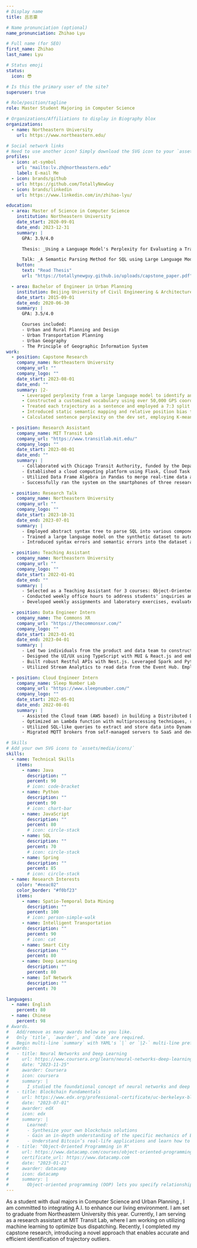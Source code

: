 ```yaml
---
# Display name
title: 吕志豪

# Name pronunciation (optional)
name_pronunciation: Zhihao Lyu

# Full name (for SEO)
first_name: Zhihao
last_name: Lyu

# Status emoji
status:
  icon: 😎

# Is this the primary user of the site?
superuser: true

# Role/position/tagline
role: Master Student Majoring in Computer Science

# Organizations/Affiliations to display in Biography blox
organizations:
  - name: Northeastern University
    url: https://www.northeastern.edu/

# Social network links
# Need to use another icon? Simply download the SVG icon to your `assets/media/icons/` folder.
profiles:
  - icon: at-symbol
    url: "mailto:lv.zh@northeastern.edu"
    label: E-mail Me
  - icon: brands/github
    url: https://github.com/TotallyNewGuy
  - icon: brands/linkedin
    url: https://www.linkedin.com/in/zhihao-lyu/

education:
  - area: Master of Science in Computer Science
    institution: Northeastern University
    date_start: 2020-09-01
    date_end: 2023-12-31
    summary: |
      GPA: 3.9/4.0

      Thesis: _Using a Language Model's Perplexity for Evaluating a Trajectory's Outlierness_. Advised by [Prof. Mario Nascimento](https://www.khoury.northeastern.edu/people/mario-nascimento/) and [Prof. Michal Aibin](https://www.khoury.northeastern.edu/people/michal-aibin/).

      Talk: _A Semantic Parsing Method for SQL using Large Language Models with Data Augmentation_ ([slides](https://docs.google.com/presentation/d/1p6mkSGGIAY6-vZUgrB0VX6h-uHQuTmW8ZNS6YAsKHnM/edit?usp=sharing)). Advised by [Prof. Jeongkyu Lee](https://www.khoury.northeastern.edu/people/jeongkyu-lee/).
    button:
      text: "Read Thesis"
      url: "https://totallynewguy.github.io/uploads/capstone_paper.pdf"

  - area: Bachelor of Engineer in Urban Planning
    institution: Beijing University of Civil Engineering & Architecture
    date_start: 2015-09-01
    date_end: 2020-06-30
    summary: |
      GPA: 3.5/4.0

      Courses included:
      - Urban and Rural Planning and Design
      - Urban Transportation Planning
      - Urban Geography
      - The Principle of Geographic Information System
work:
  - position: Capstone Research
    company_name: Northeastern University
    company_url: ""
    company_logo: ""
    date_start: 2023-08-01
    date_end: ""
    summary: |2-
      - Leveraged perplexity from a large language model to identify and mitigate outlier trajectories, helping find taxi fraud or changes in self-driving car routes.
      - Constructed a customized vocabulary using over 50,000 GPS coordinates and created a flexible map linking words to locations using their features.
      - Treated each trajectory as a sentence and employed a 7:3 split for training, and testing data, with manual addition of missing elements and drift to augment the training data.
      - Introduced static semantic mapping and relative position bias to enhance the model's spatial recognition. Trained a Transformer encoder with BERT-style tasks and achieved an ~80% AUC and ~70% F1 score.
      - Calculated sentence perplexity on the dev set, employing K-means for binary classification to identify outlier trajectories, obtaining prediction results better than the traditional models.

  - position: Research Assistant
    company_name: MIT Transit Lab
    company_url: "https://www.transitlab.mit.edu/"
    company_logo: ""
    date_start: 2023-08-01
    date_end: ""
    summary: |
      - Collaborated with Chicago Transit Authority, funded by the Department of Energy, to address public transportation service reliability issues, employing machine learning algorithms for bus scheduling. 
      - Established a cloud computing platform using Flask, Cloud Task and Cloud Functions in Google Cloud Platform to store and continuously update real-time data, including bus coordinates, speed, and arrival time.
      - Utilized Data Frame Algebra in Pandas to merge real-time data and calculate service reliability metrics such as load balancing, waiting time, and cycle time. Updated bus scheduling strategy every minute, and offered an interactive interface for experts to evaluate scheduling strategy in real-time using React.js.
      - Successfully ran the system on the smartphones of three researchers and dozens of dispatchers for two months, collecting over 10k high-quality data points to improve machine learning performance. The standard deviation of loads in the morning and afternoon was reduced by 8.1% and 18.3%, respectively.

  - position: Research Talk
    company_name: Northeastern University
    company_url: ""
    company_logo: ""
    date_start: 2023-10-31
    date_end: 2023-07-01
    summary: |
      -	Employed abstract syntax tree to parse SQL into various components and implemented a method for generating synthetic SQL based on adjustable semantic rules.
      -	Trained a large language model on the synthetic dataset to automate SQL segmentation and labeling, treating it as a Named Entity Recognition task.
      -	Introduced syntax errors and semantic errors into the dataset as data augmentation, strengthening the fault tolerance capability of the system.

  - position: Teaching Assistant
    company_name: Northeastern University
    company_url: ""
    company_logo: ""
    date_start: 2022-01-01
    date_end: ""
    summary: |
      -	Selected as a Teaching Assistant for 3 courses: Object-Oriented Design, Computer Network, and Algorithms.
      -	Conducted weekly office hours to address students' inquiries and provided assistance with their homework.
      -	Developed weekly assignments and laboratory exercises, evaluated homework, and graded exams.

  - position: Data Engineer Intern
    company_name: The Commons XR
    company_url: "https://thecommonsxr.com/"
    company_logo: ""
    date_start: 2023-01-01
    date_end: 2023-04-01
    summary: |
      -	Led two individuals from the product and data team to construct a metrics monitoring webpage (Azure base). Developed to resolve a long-standing data problem highlighted by the data team.
      -	Designed the UI/UX using TypeScript with MUI & React.js and embedded Power BI to provide real-time dashboards on the front end. Used JWT in cookies to deliver personalized data and Redis for caching, resulting in lightning-fast loading speeds.
      -	Built robust Restful APIs with Nest.js. Leveraged Spark and Python to subsample data, reducing the data volume in SQL Server by 70%, accelerating query speed, and greatly improving data team productivity.
      -	Utilized Stream Analytics to read data from the Event Hub. Employed windowing functions to subsample data from 30 to 0.5 msg/s, dramatically reducing the workload of browsers and databases.

  - position: Cloud Engineer Intern
    company_name: Sleep Number Lab
    company_url: "https://www.sleepnumber.com/"
    company_logo: ""
    date_start: 2022-05-01
    date_end: 2022-08-01
    summary: |
      -	Assisted the Cloud team (AWS based) in building a Distributed Data Platform to capture 1 billion bio-data daily using Spring and Kafka, including a real-time Data Transformation Pipeline (~1s lag) for the Machine Learning team from Kafka Connect to S3.
      -	Optimized an Lambda function with multiprocessing techniques, resulting in a 30% cost reduction and reducing the average processing time within the pipeline by 46%.
      -	Utilized SQL-like queries to extract and store data into DynamoDB and S3, triggered through EventBridge.
      -	Migrated MQTT brokers from self-managed servers to SaaS and developed an automation script for over 1 million IoT devices using Python for seamless provision in IoT Core through the usage of Cognito and IAM.

# Skills
# Add your own SVG icons to `assets/media/icons/`
skills:
  - name: Technical Skills
    items:
      - name: Java
        description: ""
        percent: 90
        # icon: code-bracket
      - name: Python
        description: ""
        percent: 90
        # icon: chart-bar
      - name: JavaScript
        description: ""
        percent: 80
        # icon: circle-stack
      - name: SQL
        description: ""
        percent: 70
        # icon: circle-stack
      - name: Spring
        description: ""
        percent: 85
        # icon: circle-stack
  - name: Research Interests
    color: "#eeac02"
    color_border: "#f0bf23"
    items:
      - name: Spatio-Temporal Data Mining
        description: ""
        percent: 100
        # icon: person-simple-walk
      - name: Intelligent Transportation
        description: ""
        percent: 90
        # icon: cat
      - name: Smart City
        description: ""
        percent: 80
      - name: Deep Learning
        description: ""
        percent: 80
      - name: IoT Network
        description: ""
        percent: 70

languages:
  - name: English
    percent: 80
  - name: Chinese
    percent: 98
# Awards.
#   Add/remove as many awards below as you like.
#   Only `title`, `awarder`, and `date` are required.
#   Begin multi-line `summary` with YAML's `|` or `|2-` multi-line prefix and indent 2 spaces below.
# awards:
#   - title: Neural Networks and Deep Learning
#     url: https://www.coursera.org/learn/neural-networks-deep-learning
#     date: "2023-11-25"
#     awarder: Coursera
#     icon: coursera
#     summary: |
#       I studied the foundational concept of neural networks and deep learning. By the end, I was familiar with the significant technological trends driving the rise of deep learning; build, train, and apply fully connected deep neural networks; implement efficient (vectorized) neural networks; identify key parameters in a neural network’s architecture; and apply deep learning to your own applications.
#   - title: Blockchain Fundamentals
#     url: https://www.edx.org/professional-certificate/uc-berkeleyx-blockchain-fundamentals
#     date: "2023-07-01"
#     awarder: edX
#     icon: edx
#     summary: |
#       Learned:
#       - Synthesize your own blockchain solutions
#       - Gain an in-depth understanding of the specific mechanics of Bitcoin
#       - Understand Bitcoin’s real-life applications and learn how to attack and destroy Bitcoin, Ethereum, smart contracts and Dapps, and alternatives to Bitcoin’s Proof-of-Work consensus algorithm
#   - title: "Object-Oriented Programming in R"
#     url: https://www.datacamp.com/courses/object-oriented-programming-with-s3-and-r6-in-r
#     certificate_url: https://www.datacamp.com
#     date: "2023-01-21"
#     awarder: datacamp
#     icon: datacamp
#     summary: |
#       Object-oriented programming (OOP) lets you specify relationships between functions and the objects that they can act on, helping you manage complexity in your code. This is an intermediate level course, providing an introduction to OOP, using the S3 and R6 systems. S3 is a great day-to-day R programming tool that simplifies some of the functions that you write. R6 is especially useful for industry-specific analyses, working with web APIs, and building GUIs.
---
```


As a student with dual majors in Computer Science and Urban Planning , I am committed to integrating A.I. to enhance our living environment. I am set to graduate from Northeastern University this year. Currently, I am serving as a research assistant at MIT Transit Lab, where I am working on utilizing machine learning to optimize bus dispatching. Recently, I completed my capstone research, introducing a novel approach that enables accurate and efficient identification of trajectory outliers.
